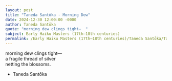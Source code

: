 ```yaml
---
layout: post
title: "Taneda Santōka - Morning Dew"
date: 2024-12-30 12:00:00 -0000
author: Taneda Santōka
quote: "morning dew clings tight—  "
subject: Early Haiku Masters (17th–18th centuries)
permalink: /Early Haiku Masters (17th–18th centuries)/Taneda Santōka/Taneda Santōka - Morning Dew
---
```


morning dew clings tight—  
   a fragile thread of silver  
      netting the blossoms.

- Taneda Santōka
